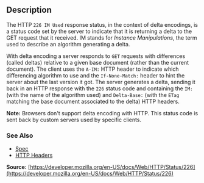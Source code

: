 ## Description

The HTTP `226 IM Used` response status, in the context of delta encodings, is a status code set by the server to indicate that it is returning a delta to the GET request that it received. IM stands for _Instance Manipulations_, the term used to describe an algorithm generating a delta.

With delta encoding a server responds to `GET` requests with differences (called deltas) relative to a given base document (rather than the current document). The client uses the `A-IM:` HTTP header to indicate which differencing algorithm to use and the `If-None-Match:` header to hint the server about the last version it got. The server generates a delta, sending it back in an HTTP response with the `226` status code and containing the `IM:` (with the name of the algorithm used) and `Delta-Base:` (with the `ETag` matching the base document associated to the delta) HTTP headers.

<aside class="info"><strong>Note:</strong> Browsers don't support delta encoding with HTTP. This status code is sent back by custom servers used by specific clients.</aside>

### See Also

-   [Spec](https://www.rfc-editor.org/rfc/rfc5842.html#section-7.1)
-   [HTTP Headers](https://developer.mozilla.org/en-US/docs/Web/HTTP/Headers)

**Source:** [https://developer.mozilla.org/en-US/docs/Web/HTTP/Status/226](https://developer.mozilla.org/en-US/docs/Web/HTTP/Status/226)
